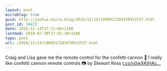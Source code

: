 ```yaml
---
layout: post
microblog: true
guid: http://joshua.micro.blog/2016/12/14/t808917203470913537.html
post_id: 34423
date: 2016-12-14T17:11:04+1100
lastmod: 2019-07-30T17:41:20+1100
type: post
url: /2016/12/14/t808917203470913537.html
---
```

Craig and Lisa gave me the remote control for the confetti cannon 🎉 I really like confetti cannon remote controls 📷 by Stewart Ross [t.co/y0wXKIHAc...](https://t.co/y0wXKIHAcC)
